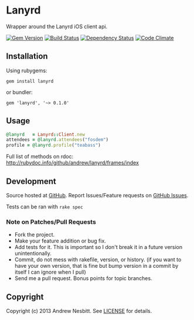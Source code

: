 # Lanyrd

Wrapper around the Lanyrd iOS client api.

[![Gem Version](https://badge.fury.io/rb/lanyrd.png)](http://badge.fury.io/rb/lanyrd)
[![Build Status](https://secure.travis-ci.org/andrew/lanyrd.png?branch=master)](http://travis-ci.org/andrew/lanyrd)
[![Dependency Status](https://gemnasium.com/andrew/lanyrd.png)](https://gemnasium.com/andrew/lanyrd)
[![Code Climate](https://codeclimate.com/badge.png)](https://codeclimate.com/github/andrew/lanyrd)

## Installation 

Using rubygems:

    gem install lanyrd
    
or bundler:

    gem 'lanyrd', '~> 0.1.0'

## Usage

```ruby
@lanyrd   = Lanyrd::Client.new
attendees = @lanyrd.attendees("fosdem")
profile = @lanyrd.profile("teabass")
```

Full list of methods on rdoc: http://rubydoc.info/github/andrew/lanyrd/frames/index

## Development

Source hosted at [GitHub](http://github.com/andrew/lanyrd).
Report Issues/Feature requests on [GitHub Issues](http://github.com/andrew/lanyrd/issues).

Tests can be ran with `rake spec`

### Note on Patches/Pull Requests

 * Fork the project.
 * Make your feature addition or bug fix.
 * Add tests for it. This is important so I don't break it in a
   future version unintentionally.
 * Commit, do not mess with rakefile, version, or history.
   (if you want to have your own version, that is fine but bump version in a commit by itself I can ignore when I pull)
 * Send me a pull request. Bonus points for topic branches.

## Copyright

Copyright (c) 2013 Andrew Nesbitt. See [LICENSE](https://github.com/andrew/lanyrd/blob/master/LICENSE) for details.